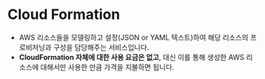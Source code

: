 # Cloud Formation
- AWS 리소스들을 모델링하고 설정(JSON or YAML 텍스트)하여 해당 리소스의 프로비저닝과 구성을 담당해주는 서비스입니다.
- **CloudFormation 자체에 대한 사용 요금은 없고**, 대신 이를 통해 생성한 AWS 리소스에 대해서만 사용한 만큼 가격을 지불하면 됩니다.
